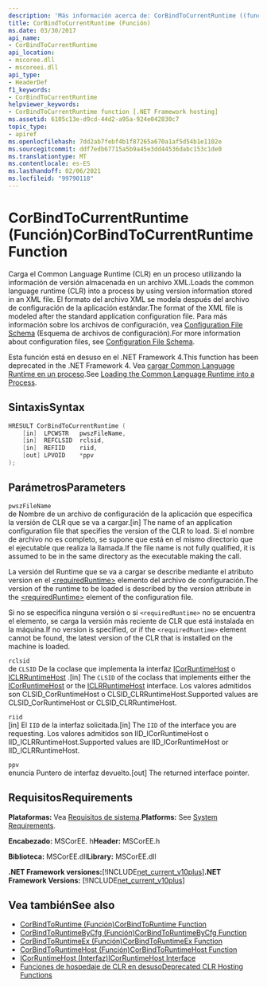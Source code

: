 ```yaml
---
description: 'Más información acerca de: CorBindToCurrentRuntime ((función)'
title: CorBindToCurrentRuntime (Función)
ms.date: 03/30/2017
api_name:
- CorBindToCurrentRuntime
api_location:
- mscoree.dll
- mscoreei.dll
api_type:
- HeaderDef
f1_keywords:
- CorBindToCurrentRuntime
helpviewer_keywords:
- CorBindToCurrentRuntime function [.NET Framework hosting]
ms.assetid: 6105c13e-d9cd-44d2-a95a-924e042830c7
topic_type:
- apiref
ms.openlocfilehash: 7dd2ab7febf4b1f87265a670a1af5d54b1e1102e
ms.sourcegitcommit: ddf7edb67715a5b9a45e3dd44536dabc153c1de0
ms.translationtype: MT
ms.contentlocale: es-ES
ms.lasthandoff: 02/06/2021
ms.locfileid: "99790118"
---
```

# <a name="corbindtocurrentruntime-function"></a><span data-ttu-id="e3085-103">CorBindToCurrentRuntime (Función)</span><span class="sxs-lookup"><span data-stu-id="e3085-103">CorBindToCurrentRuntime Function</span></span>

<span data-ttu-id="e3085-104">Carga el Common Language Runtime (CLR) en un proceso utilizando la información de versión almacenada en un archivo XML.</span><span class="sxs-lookup"><span data-stu-id="e3085-104">Loads the common language runtime (CLR) into a process by using version information stored in an XML file.</span></span> <span data-ttu-id="e3085-105">El formato del archivo XML se modela después del archivo de configuración de la aplicación estándar.</span><span class="sxs-lookup"><span data-stu-id="e3085-105">The format of the XML file is modeled after the standard application configuration file.</span></span> <span data-ttu-id="e3085-106">Para más información sobre los archivos de configuración, vea [Configuration File Schema](../../configure-apps/file-schema/index.md) (Esquema de archivos de configuración).</span><span class="sxs-lookup"><span data-stu-id="e3085-106">For more information about configuration files, see [Configuration File Schema](../../configure-apps/file-schema/index.md).</span></span>  
  
 <span data-ttu-id="e3085-107">Esta función está en desuso en el .NET Framework 4.</span><span class="sxs-lookup"><span data-stu-id="e3085-107">This function has been deprecated in the .NET Framework 4.</span></span> <span data-ttu-id="e3085-108">Vea [cargar Common Language Runtime en un proceso](/previous-versions/dotnet/netframework-4.0/01918c6x(v=vs.100)).</span><span class="sxs-lookup"><span data-stu-id="e3085-108">See [Loading the Common Language Runtime into a Process](/previous-versions/dotnet/netframework-4.0/01918c6x(v=vs.100)).</span></span>  
  
## <a name="syntax"></a><span data-ttu-id="e3085-109">Sintaxis</span><span class="sxs-lookup"><span data-stu-id="e3085-109">Syntax</span></span>  
  
```cpp  
HRESULT CorBindToCurrentRuntime (  
    [in]  LPCWSTR   pwszFileName,  
    [in]  REFCLSID  rclsid,  
    [in]  REFIID    riid,  
    [out] LPVOID    *ppv  
);  
```  
  
## <a name="parameters"></a><span data-ttu-id="e3085-110">Parámetros</span><span class="sxs-lookup"><span data-stu-id="e3085-110">Parameters</span></span>  

 `pwszFileName`  
 <span data-ttu-id="e3085-111">de Nombre de un archivo de configuración de la aplicación que especifica la versión de CLR que se va a cargar.</span><span class="sxs-lookup"><span data-stu-id="e3085-111">[in] The name of an application configuration file that specifies the version of the CLR to load.</span></span> <span data-ttu-id="e3085-112">Si el nombre de archivo no es completo, se supone que está en el mismo directorio que el ejecutable que realiza la llamada.</span><span class="sxs-lookup"><span data-stu-id="e3085-112">If the file name is not fully qualified, it is assumed to be in the same directory as the executable making the call.</span></span>  
  
 <span data-ttu-id="e3085-113">La versión del Runtime que se va a cargar se describe mediante el atributo version en el [\<requiredRuntime>](../../configure-apps/file-schema/startup/requiredruntime-element.md) elemento del archivo de configuración.</span><span class="sxs-lookup"><span data-stu-id="e3085-113">The version of the runtime to be loaded is described by the version attribute in the [\<requiredRuntime>](../../configure-apps/file-schema/startup/requiredruntime-element.md) element of the configuration file.</span></span>  
  
 <span data-ttu-id="e3085-114">Si no se especifica ninguna versión o si `<requiredRuntime>` no se encuentra el elemento, se carga la versión más reciente de CLR que está instalada en la máquina.</span><span class="sxs-lookup"><span data-stu-id="e3085-114">If no version is specified, or if the `<requiredRuntime>` element cannot be found, the latest version of the CLR that is installed on the machine is loaded.</span></span>  
  
 `rclsid`  
 <span data-ttu-id="e3085-115">de `CLSID` De la coclase que implementa la interfaz [ICorRuntimeHost](icorruntimehost-interface.md) o [ICLRRuntimeHost](iclrruntimehost-interface.md) .</span><span class="sxs-lookup"><span data-stu-id="e3085-115">[in] The `CLSID` of the coclass that implements either the [ICorRuntimeHost](icorruntimehost-interface.md) or the [ICLRRuntimeHost](iclrruntimehost-interface.md) interface.</span></span> <span data-ttu-id="e3085-116">Los valores admitidos son CLSID_CorRuntimeHost o CLSID_CLRRuntimeHost.</span><span class="sxs-lookup"><span data-stu-id="e3085-116">Supported values are CLSID_CorRuntimeHost or CLSID_CLRRuntimeHost.</span></span>  
  
 `riid`  
 <span data-ttu-id="e3085-117">[in] El `IID` de la interfaz solicitada.</span><span class="sxs-lookup"><span data-stu-id="e3085-117">[in] The `IID` of the interface you are requesting.</span></span> <span data-ttu-id="e3085-118">Los valores admitidos son IID_ICorRuntimeHost o IID_ICLRRuntimeHost.</span><span class="sxs-lookup"><span data-stu-id="e3085-118">Supported values are IID_ICorRuntimeHost or IID_ICLRRuntimeHost.</span></span>  
  
 `ppv`  
 <span data-ttu-id="e3085-119">enuncia Puntero de interfaz devuelto.</span><span class="sxs-lookup"><span data-stu-id="e3085-119">[out] The returned interface pointer.</span></span>  
  
## <a name="requirements"></a><span data-ttu-id="e3085-120">Requisitos</span><span class="sxs-lookup"><span data-stu-id="e3085-120">Requirements</span></span>  

 <span data-ttu-id="e3085-121">**Plataformas:** Vea [Requisitos de sistema](../../get-started/system-requirements.md).</span><span class="sxs-lookup"><span data-stu-id="e3085-121">**Platforms:** See [System Requirements](../../get-started/system-requirements.md).</span></span>  
  
 <span data-ttu-id="e3085-122">**Encabezado:** MSCorEE. h</span><span class="sxs-lookup"><span data-stu-id="e3085-122">**Header:** MSCorEE.h</span></span>  
  
 <span data-ttu-id="e3085-123">**Biblioteca:** MSCorEE.dll</span><span class="sxs-lookup"><span data-stu-id="e3085-123">**Library:** MSCorEE.dll</span></span>  
  
 <span data-ttu-id="e3085-124">**.NET Framework versiones:**[!INCLUDE[net_current_v10plus](../../../../includes/net-current-v10plus-md.md)]</span><span class="sxs-lookup"><span data-stu-id="e3085-124">**.NET Framework Versions:** [!INCLUDE[net_current_v10plus](../../../../includes/net-current-v10plus-md.md)]</span></span>  
  
## <a name="see-also"></a><span data-ttu-id="e3085-125">Vea también</span><span class="sxs-lookup"><span data-stu-id="e3085-125">See also</span></span>

- [<span data-ttu-id="e3085-126">CorBindToRuntime (Función)</span><span class="sxs-lookup"><span data-stu-id="e3085-126">CorBindToRuntime Function</span></span>](corbindtoruntime-function.md)
- [<span data-ttu-id="e3085-127">CorBindToRuntimeByCfg (Función)</span><span class="sxs-lookup"><span data-stu-id="e3085-127">CorBindToRuntimeByCfg Function</span></span>](corbindtoruntimebycfg-function.md)
- [<span data-ttu-id="e3085-128">CorBindToRuntimeEx (Función)</span><span class="sxs-lookup"><span data-stu-id="e3085-128">CorBindToRuntimeEx Function</span></span>](corbindtoruntimeex-function.md)
- [<span data-ttu-id="e3085-129">CorBindToRuntimeHost (Función)</span><span class="sxs-lookup"><span data-stu-id="e3085-129">CorBindToRuntimeHost Function</span></span>](corbindtoruntimehost-function.md)
- [<span data-ttu-id="e3085-130">ICorRuntimeHost (Interfaz)</span><span class="sxs-lookup"><span data-stu-id="e3085-130">ICorRuntimeHost Interface</span></span>](icorruntimehost-interface.md)
- [<span data-ttu-id="e3085-131">Funciones de hospedaje de CLR en desuso</span><span class="sxs-lookup"><span data-stu-id="e3085-131">Deprecated CLR Hosting Functions</span></span>](deprecated-clr-hosting-functions.md)
